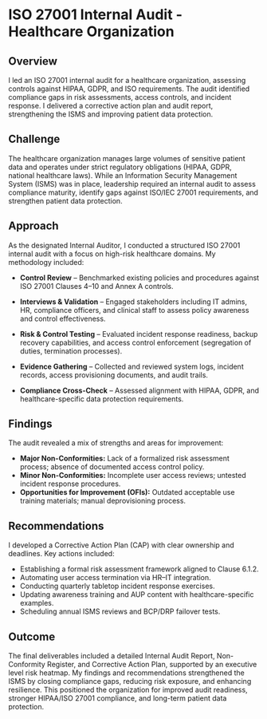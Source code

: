 <h1>ISO 27001 Internal Audit - Healthcare Organization</h1>

<h2>Overview</h2>

I led an ISO 27001 internal audit for a healthcare organization, assessing controls against HIPAA, GDPR, and ISO requirements. The audit identified compliance gaps in risk assessments, access controls, and incident response. I delivered a corrective action plan and audit report, strengthening the ISMS and improving patient data protection.

<h2>Challenge</h2>

The healthcare organization manages large volumes of sensitive patient data and operates under strict regulatory obligations (HIPAA, GDPR, national healthcare laws). While an Information Security Management System (ISMS) was in place, leadership required an internal audit to assess compliance maturity, identify gaps against ISO/IEC 27001 requirements, and strengthen patient data protection.

<h2>Approach</h2>

As the designated Internal Auditor, I conducted a structured ISO 27001 internal audit with a focus on high-risk healthcare domains. My methodology included:

- **Control Review** – Benchmarked existing policies and procedures against ISO 27001 Clauses 4–10 and Annex A controls.

- **Interviews & Validation** – Engaged stakeholders including IT admins, HR, compliance officers, and clinical staff to assess policy awareness and control effectiveness.

- **Risk & Control Testing** – Evaluated incident response readiness, backup recovery capabilities, and access control enforcement (segregation of duties, termination processes).

- **Evidence Gathering** – Collected and reviewed system logs, incident records, access provisioning documents, and audit trails.

- **Compliance Cross-Check** – Assessed alignment with HIPAA, GDPR, and healthcare-specific data protection requirements.

<h2>Findings </h2>

The audit revealed a mix of strengths and areas for improvement:

- **Major Non-Conformities:** Lack of a formalized risk assessment process; absence of documented access control policy.<br>
- **Minor Non-Conformities:** Incomplete user access reviews; untested incident response procedures.<br>
- **Opportunities for Improvement (OFIs):** Outdated acceptable use training materials; manual deprovisioning process.

<h2>Recommendations</h2>

I developed a Corrective Action Plan (CAP) with clear ownership and deadlines. Key actions included:

- Establishing a formal risk assessment framework aligned to Clause 6.1.2.<br>
- Automating user access termination via HR–IT integration.<br>
- Conducting quarterly tabletop incident response exercises.<br>
- Updating awareness training and AUP content with healthcare-specific examples.<br>
- Scheduling annual ISMS reviews and BCP/DRP failover tests.<br>

<h2>Outcome</h2>

The final deliverables included a detailed Internal Audit Report, Non-Conformity Register, and Corrective Action Plan, supported by an executive level risk heatmap. My findings and recommendations strengthened the ISMS by closing compliance gaps, reducing risk exposure, and enhancing resilience. This positioned the organization for improved audit readiness, stronger HIPAA/ISO 27001 compliance, and long-term patient data protection.








<!--
 ```diff
- text in red
+ text in green
! text in orange
# text in gray
@@ text in purple (and bold)@@
```
--!>
